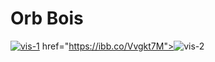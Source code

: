 
<h1>Orb Bois</h1>

<a href="https://ibb.co/Vvgkt7M"><img src="https://user-images.githubusercontent.com/16215764/146278664-1d5c5ddf-7220-4374-b215-a8f1db2dbb6f.png" alt="vis-1" border="0"></a>
 href="https://ibb.co/Vvgkt7M"><img src="https://user-images.githubusercontent.com/16215764/146278771-c450f6df-b279-45cc-a564-93aa657b3425.png" alt="vis-2" border="0"></a>


<p>
<h2> </h2>



</p>

